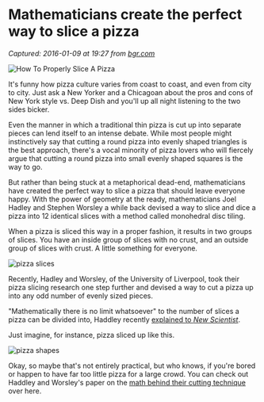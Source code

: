 # Mathematicians create the perfect way to slice a pizza

_Captured: 2016-01-09 at 19:27 from [bgr.com](http://bgr.com/2016/01/09/how-to-properly-slice-a-pizza-fairly-math/)_

![How To Properly Slice A Pizza](http://i1.wp.com/cdn.bgr.com/2016/01/pizza-slices-shot.jpg?w=625)

It's funny how pizza culture varies from coast to coast, and even from city to city. Just ask a New Yorker and a Chicagoan about the pros and cons of New York style vs. Deep Dish and you'll up all night listening to the two sides bicker.

Even the manner in which a traditional thin pizza is cut up into separate pieces can lend itself to an intense debate. While most people might instinctively say that cutting a round pizza into evenly shaped triangles is the best approach, there's a vocal minority of pizza lovers who will fiercely argue that cutting a round pizza into small evenly shaped squares is the way to go.

But rather than being stuck at a metaphorical dead-end, mathematicians have created the perfect way to slice a pizza that should leave everyone happy. With the power of geometry at the ready, mathematicians Joel Hadley and Stephen Worsley a while back devised a way to slice and dice a pizza into 12 identical slices with a method called monohedral disc tiling.

When a pizza is sliced this way in a proper fashion, it results in two groups of slices. You have an inside group of slices with no crust, and an outside group of slices with crust. A little something for everyone.

![pizza slices](http://cdn.bgr.com/2016/01/pizza-slices.jpg?w=624)

Recently, Hadley and Worsley, of the University of Liverpool, took their pizza slicing research one step further and devised a way to cut a pizza up into any odd number of evenly sized pieces.

"Mathematically there is no limit whatsoever" to the number of slices a pizza can be divided into, Haddley recently [explained to _New Scientist_](https://www.newscientist.com/article/dn28743-mathematicians-invent-new-way-to-slice-pizza-into-exotic-shapes/).

Just imagine, for instance, pizza sliced up like this.

![pizza shapes](http://cdn.bgr.com/2016/01/pizza-shapes.png?w=624)

Okay, so maybe that's not entirely practical, but who knows, if you're bored or happen to have far too little pizza for a large crowd. You can check out Haddley and Worsley's paper on the [math behind their cutting technique](http://arxiv.org/pdf/1512.03794v1.pdf) over here.
